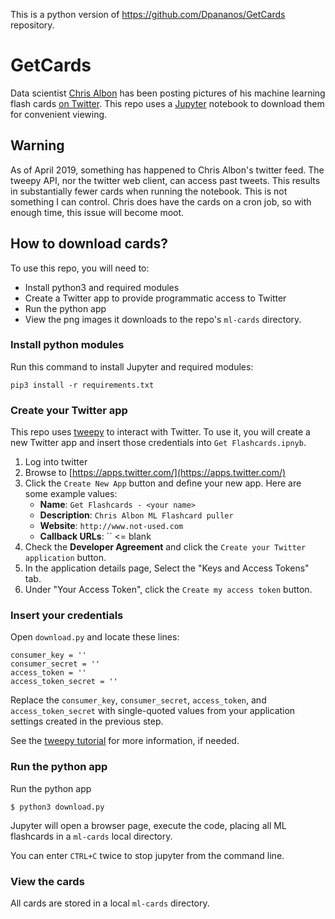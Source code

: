 This is a python version of https://github.com/Dpananos/GetCards repository.

# GetCards

Data scientist [Chris Albon](https://chrisalbon.com/) has been posting pictures of his machine learning flash cards [on Twitter](https://twitter.com/chrisalbon?lang=en). This repo uses a [Jupyter](http://jupyter.org/) notebook to download them for convenient viewing.

## Warning

As of April 2019, something has happened to Chris Albon's twitter feed.  The tweepy API, nor the twitter web client, can access past tweets.  This results in substantially fewer cards when running the notebook.  This is not something I can control.  Chris does have the cards on a cron job, so with enough time, this issue will become moot.


## How to download cards?

To use this repo, you will need to:

* Install python3 and required modules
* Create a Twitter app to provide programmatic access to Twitter
* Run the python app
* View the png images it downloads to the repo's `ml-cards` directory.


### Install python modules

Run this command to install Jupyter and required modules:

```$bash
pip3 install -r requirements.txt
```

### Create your Twitter app

This repo uses [tweepy](https://github.com/tweepy/tweepy) to interact with Twitter. To use it, you will create a new Twitter app and insert those credentials into `Get Flashcards.ipnyb`.

1. Log into twitter
1. Browse to [https://apps.twitter.com/](https://apps.twitter.com/)
1. Click the `Create New App` button and define your new app. Here are some example values:
    * **Name**: `Get Flashcards - <your name>`
    * **Description**: `Chris Albon ML Flashcard puller`
    * **Website**: `http://www.not-used.com`
    * **Callback URLs**: `` <= blank
1. Check the **Developer Agreement** and click the `Create your Twitter application` button.
1. In the application details page, Select the "Keys and Access Tokens" tab.
1. Under "Your Access Token", click the `Create my access token` button.

### Insert your credentials

Open `download.py` and locate these lines:

```
consumer_key = ''
consumer_secret = ''
access_token = ''
access_token_secret = ''
```

Replace the `consumer_key`, `consumer_secret`, `access_token`, and `access_token_secret` with single-quoted values from your application settings created in the previous step.

See the [tweepy tutorial](http://docs.tweepy.org/en/v3.5.0/auth_tutorial.html) for more information, if needed.

### Run the python app

Run the python app

```$bash
$ python3 download.py
```

Jupyter will open a browser page, execute the code, placing all ML flashcards in a `ml-cards` local directory.

You can enter `CTRL+C` twice to stop jupyter from the command line.

### View the cards

All cards are stored in a local `ml-cards` directory.

